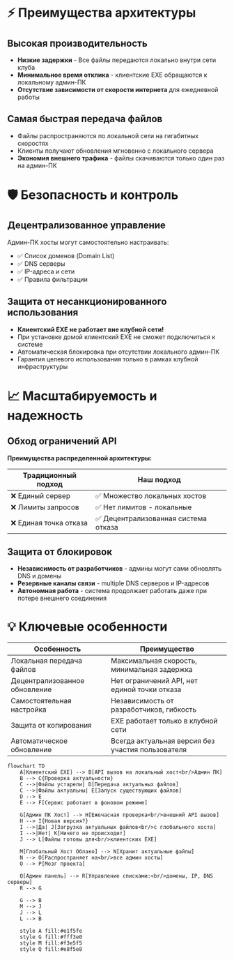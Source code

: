 # ⚡ Преимущества архитектуры

## Высокая производительность
- **Низкие задержки** - Все файлы передаются локально внутри сети клуба
- **Минимальное время отклика** - клиентские EXE обращаются к локальному админ-ПК
- **Отсутствие зависимости от скорости интернета** для ежедневной работы

## Самая быстрая передача файлов
- Файлы распространяются по локальной сети на гигабитных скоростях
- Клиенты получают обновления мгновенно с локального сервера
- **Экономия внешнего трафика** - файлы скачиваются только один раз на админ-ПК

# 🛡️ Безопасность и контроль

## Децентрализованное управление
Админ-ПК хосты могут самостоятельно настраивать:
- ✅ Список доменов (Domain List)
- ✅ DNS серверы
- ✅ IP-адреса и сети
- ✅ Правила фильтрации

## Защита от несанкционированного использования
- **Клиентский EXE не работает вне клубной сети!**
- При установке домой клиентский EXE не сможет подключиться к системе
- Автоматическая блокировка при отсутствии локального админ-ПК
- Гарантия целевого использования только в рамках клубной инфраструктуры

# 📈 Масштабируемость и надежность

## Обход ограничений API
**Преимущества распределенной архитектуры:**

| Традиционный подход | Наш подход |
|---------------------|------------|
| ❌ Единый сервер | ✅ Множество локальных хостов |
| ❌ Лимиты запросов | ✅ Нет лимитов - локальные |
| ❌ Единая точка отказа | ✅ Децентрализованная система отказа |

## Защита от блокировок
- **Независимость от разработчиков** - админы могут сами обновлять DNS и домены
- **Резервные каналы связи** - multiple DNS серверов и IP-адресов
- **Автономная работа** - система продолжает работать даже при потере внешнего соединения

# 💡 Ключевые особенности

| Особенность | Преимущество |
|-------------|--------------|
| Локальная передача файлов | Максимальная скорость, минимальная задержка |
| Децентрализованное обновление | Нет ограничений API, нет единой точки отказа |
| Самостоятельная настройка | Независимость от разработчиков, гибкость |
| Защита от копирования | EXE работает только в клубной сети |
| Автоматическое обновление | Всегда актуальная версия без участия пользователя |

```mermaid
flowchart TD
    A[Клиентский EXE] --> B[API вызов на локальный хост<br/>Админ ПК]
    B --> C{Проверка актуальности}
    C -->|Файлы устарели| D[Передача актуальных файлов]
    C -->|Файлы актуальны| E[Запуск существующих файлов]
    D --> E
    E --> F[Сервис работает в фоновом режиме]
    
    G[Админ ПК Хост] --> H[Ежечасная проверка<br/>внешний API вызов]
    H --> I{Новая версия?}
    I -->|Да| J[Загрузка актуальных файлов<br/>с глобального хоста]
    I -->|Нет| K[Ничего не происходит]
    J --> L[Файлы готовы для<br/>клиентских EXE]
    
    M[Глобальный Хост Облако] --> N[Хранит актуальные файлы]
    N --> O[Распространяет на<br/>все админ хосты]
    O --> P[Мозг проекта]
    
    Q[Админ панель] --> R[Управление списками:<br/>домены, IP, DNS серверы]
    R --> G
    
    G --> B
    M --> J
    J --> L
    L --> B
    
    style A fill:#e1f5fe
    style G fill:#fff3e0
    style M fill:#f3e5f5
    style Q fill:#e8f5e8
```
